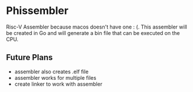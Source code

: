 # Phissembler
Risc-V Assembler because macos doesn't have one : (. This assembler will be created in Go and will generate a bin file that can be executed on the CPU.

## Future Plans
- assembler also creates .elf file
- assembler works for multiple files
- create linker to work with assembler